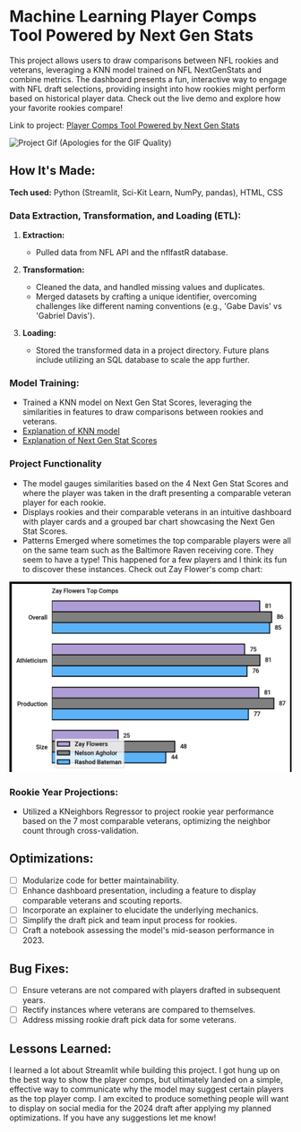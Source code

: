 # Machine Learning Player Comps Tool Powered by Next Gen Stats

This project allows users to draw comparisons between NFL rookies and veterans, leveraging a KNN model trained on NFL NextGenStats and combine metrics. The dashboard presents a fun, interactive way to engage with NFL draft selections, providing insight into how rookies might perform based on historical player data. Check out the live demo and explore how your favorite rookies compare!


Link to project: [Player Comps Tool Powered by Next Gen Stats](https://nflplayercomps.streamlit.app/)

![Project Gif (Apologies for the GIF Quality)](data/raw/appclip.gif)

## How It's Made:

**Tech used:** Python (Streamlit, Sci-Kit Learn, NumPy, pandas), HTML, CSS

### Data Extraction, Transformation, and Loading (ETL):

1. **Extraction:** 
   - Pulled data from NFL API and the nflfastR database.

2. **Transformation:** 
   - Cleaned the data, and handled missing values and duplicates.
   - Merged datasets by crafting a unique identifier, overcoming challenges like different naming conventions (e.g., 'Gabe Davis' vs 'Gabriel Davis').
  
3. **Loading:** 
   - Stored the transformed data in a project directory. Future plans include utilizing an SQL database to scale the app further.

### Model Training:

- Trained a KNN model on Next Gen Stat Scores, leveraging the similarities in features to draw comparisons between rookies and veterans.
- [Explanation of KNN model](https://www.youtube.com/watch?v=HVXime0nQeI&ab_channel=StatQuestwithJoshStarmer)
- [Explanation of Next Gen Stat Scores](https://aws.amazon.com/sports/nfl/next-gen-stats-draft-score-qa/)

### Project Functionality

- The model gauges similarities based on the 4 Next Gen Stat Scores and where the player was taken in the draft presenting a comparable veteran player for each rookie.
- Displays rookies and their comparable veterans in an intuitive dashboard with player cards and a grouped bar chart showcasing the Next Gen Stat Scores.
- Patterns Emerged where sometimes the top comparable players were all on the same team such as the Baltimore Raven receiving core. They seem to have a type! This happened for a few players and I think its fun to discover these instances. Check out Zay Flower's comp chart: 

![Bar Chart Example](https://github.com/stranger9977/nfl_player_comps/blob/master/data/raw/Screen%20Shot%202023-10-27%20at%2011.17.00%20AM.png)

### Rookie Year Projections:

- Utilized a KNeighbors Regressor to project rookie year performance based on the 7 most comparable veterans, optimizing the neighbor count through cross-validation.

## Optimizations:

- [ ] Modularize code for better maintainability.
- [ ] Enhance dashboard presentation, including a feature to display comparable veterans and scouting reports.
- [ ] Incorporate an explainer to elucidate the underlying mechanics.
- [ ] Simplify the draft pick and team input process for rookies.
- [ ] Craft a notebook assessing the model's mid-season performance in 2023.

## Bug Fixes:

- [ ] Ensure veterans are not compared with players drafted in subsequent years.
- [ ] Rectify instances where veterans are compared to themselves.
- [ ] Address missing rookie draft pick data for some veterans.

## Lessons Learned:

I learned a lot about Streamlit while building this project. I got hung up on the best way to show the player comps, but ultimately landed on a simple, effective way to communicate why the model may suggest certain players as the top player comp. I am excited to produce something people will want to display on social media for the 2024 draft after applying my planned optimizations. If you have any suggestions let me know! 
